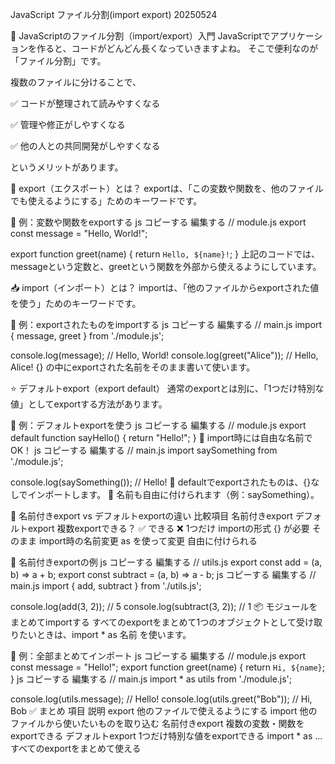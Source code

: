 JavaScript ファイル分割(import export) 20250524

📁 JavaScriptのファイル分割（import/export）入門
JavaScriptでアプリケーションを作ると、コードがどんどん長くなっていきますよね。
そこで便利なのが「ファイル分割」です。

複数のファイルに分けることで、

✅ コードが整理されて読みやすくなる

✅ 管理や修正がしやすくなる

✅ 他の人との共同開発がしやすくなる

というメリットがあります。

🔁 export（エクスポート）とは？
exportは、「この変数や関数を、他のファイルでも使えるようにする」ためのキーワードです。

🧪 例：変数や関数をexportする
js
コピーする
編集する
// module.js
export const message = "Hello, World!";

export function greet(name) {
  return `Hello, ${name}!`;
}
上記のコードでは、messageという定数と、greetという関数を外部から使えるようにしています。

📥 import（インポート）とは？
importは、「他のファイルからexportされた値を使う」ためのキーワードです。

🧪 例：exportされたものをimportする
js
コピーする
編集する
// main.js
import { message, greet } from './module.js';

console.log(message); // Hello, World!
console.log(greet("Alice")); // Hello, Alice!
{} の中にexportされた名前をそのまま書いて使います。

⭐ デフォルトexport（export default）
通常のexportとは別に、「1つだけ特別な値」としてexportする方法があります。

🧪 例：デフォルトexportを使う
js
コピーする
編集する
// module.js
export default function sayHello() {
  return "Hello!";
}
🔽 import時には自由な名前でOK！
js
コピーする
編集する
// main.js
import saySomething from './module.js';

console.log(saySomething()); // Hello!
🔸 defaultでexportされたものは、{}なしでインポートします。
🔸 名前も自由に付けられます（例：saySomething）。

🤝 名前付きexport vs デフォルトexportの違い
比較項目	名前付きexport	デフォルトexport
複数exportできる？	✅ できる	❌ 1つだけ
importの形式	{} が必要	そのまま
import時の名前変更	as を使って変更	自由に付けられる

🌟 名前付きexportの例
js
コピーする
編集する
// utils.js
export const add = (a, b) => a + b;
export const subtract = (a, b) => a - b;
js
コピーする
編集する
// main.js
import { add, subtract } from './utils.js';

console.log(add(3, 2));      // 5
console.log(subtract(3, 2)); // 1
📦 モジュールをまとめてimportする
すべてのexportをまとめて1つのオブジェクトとして受け取りたいときは、import * as 名前 を使います。

🧪 例：全部まとめてインポート
js
コピーする
編集する
// module.js
export const message = "Hello!";
export function greet(name) {
  return `Hi, ${name}`;
}
js
コピーする
編集する
// main.js
import * as utils from './module.js';

console.log(utils.message);       // Hello!
console.log(utils.greet("Bob"));  // Hi, Bob
✅ まとめ
項目	説明
export	他のファイルで使えるようにする
import	他のファイルから使いたいものを取り込む
名前付きexport	複数の変数・関数をexportできる
デフォルトexport	1つだけ特別な値をexportできる
import * as ...	すべてのexportをまとめて使える